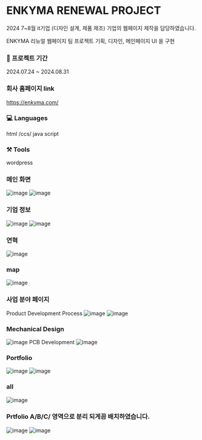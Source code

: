 # ENKYMA RENEWAL PROJECT
2024 7~8월 it기업 (디자인 설계, 제품 제조) 기업의 웹페이지 제작을 담당하였습니다. 







ENKYMA 리뉴얼 웹페이지 팀 프로젝트
기획, 디자인, 메인페이지 UI 을 구현





### 📁 프로젝트 기간
2024.07.24 ~ 2024.08.31

### 회사 홈페이지 link

https://enkyma.com/


### 💻 Languages

html /ccs/ java script



### ⚒️ Tools

wordpress




 ### 메인 화면 
 ![image](https://github.com/user-attachments/assets/7b4e6449-9e88-4aa3-81c1-944d48aaa881)
![image](https://github.com/user-attachments/assets/46f5afe4-559f-4f06-b768-2d8726963fba)


 ###  기업 정보 
 ![image](https://github.com/user-attachments/assets/ebd90f40-a51c-49da-8abd-111d8392c567)
 ![image](https://github.com/user-attachments/assets/1b9a60b9-20fc-4cb8-bc92-4c5f13245f59)



 ### 연혁 
![image](https://github.com/user-attachments/assets/be7f1d75-c021-4727-abf4-d33cd586c97d)



 ### map 
![image](https://github.com/user-attachments/assets/79052b64-ea13-430c-b6b4-e500ba8c7f9e)




 ### 사업 분야 페이지 

Product Development Process
![image](https://github.com/user-attachments/assets/a21bf3c3-8990-447f-8dc2-1a62113e77a5)
![image](https://github.com/user-attachments/assets/9ba0e510-9cc6-4875-a14e-3168e7052894)


 ### Mechanical Design
![image](https://github.com/user-attachments/assets/1b8e9033-2cbf-4162-a662-27f80f82bfb3)
PCB Development​
![image](https://github.com/user-attachments/assets/66366450-8efe-42ee-a3ef-09e4fd66332b)



 ### Portfolio
![image](https://github.com/user-attachments/assets/dbcbfd3a-e03f-4468-9a50-df02be138fbf)
![image](https://github.com/user-attachments/assets/d578e23d-cf9a-44a1-9888-2239c4da0384)


 ###  all 
![image](https://github.com/user-attachments/assets/d52988e7-78fe-442b-b500-a4dc73c74189)

 ###  Prtfolio A/B/C/ 영역으로 분리 되게끔 배치하였습니다.
![image](https://github.com/user-attachments/assets/7b6e7f2d-8ebb-47fd-874a-4e661db93a08)
![image](https://github.com/user-attachments/assets/5fd08e69-56c3-42be-a40d-794c1c22c2be)




 ### 

